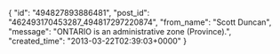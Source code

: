  {
   "id": "494827893886481",
   "post_id": "462493170453287_494817297220874",
   "from_name": "Scott Duncan",
   "message": "ONTARIO is an administrative zone (Province).",
   "created_time": "2013-03-22T02:39:03+0000"
 }
